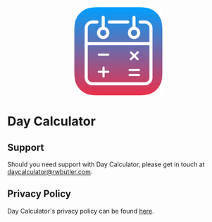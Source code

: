 

<div align="center">
    <img width="200" height="200" src="https://github.com/rwbutler/DayCalculatorSupport/raw/master/docs/images/day-calculator-logo.png" alt="Day Calculator Logo">
</div>

# Day Calculator

## Support

Should you need support with Day Calculator, please get in touch at daycalculator@rwbutler.com.

## Privacy Policy

Day Calculator's privacy policy can be found [here](privacy-policy.md).
